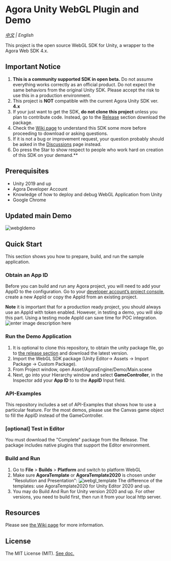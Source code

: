 # Agora Unity WebGL Plugin and Demo

*[中文](README.zh.md) | English*

This project is the open source WebGL SDK for Unity, a wrapper to the Agora Web SDK 4.x.  

## Important Notice

1. **This is a community supported SDK in open beta.**  Do not assume everything works correctly as an official product. Do not expect the same behaviors from the original Unity SDK. Please accept the risk to use this in a production environment.
2. This project is **NOT** compatible with the current Agora Unity SDK ver. **4.x**
3. If your just want to get the SDK, **do not clone this project** unless you plan to contribute code.  Instead, go to the [Release](https://github.com/AgoraIO-Community/Agora_Unity_WebGL/releases) section download the package.
4. Check the [Wiki page](https://github.com/AgoraIO-Community/Agora_Unity_WebGL/wiki) to understand this SDK some more before proceeding to download or asking questions.
5. If it is not a bug or improvement request, your question probably should be asked in the [Discussions](https://github.com/AgoraIO-Community/Agora_Unity_WebGL/discussions) page instead. 
6. Do press the Star to show respect to people who work hard on creation of this SDK on your demand.** 

## Prerequisites
- Unity 2019 and up
- Agora Developer Account
- Knowledge of how to deploy and debug WebGL Application from Unity
- Google Chrome

## Updated main Demo

![webgldemo](https://user-images.githubusercontent.com/1261195/180123220-ca7e96e2-bff5-48d7-b5bd-30a37003bdc9.png)


## Quick Start

This section shows you how to prepare, build, and run the sample application.
 

### Obtain an App ID

Before you can build and run any Agora project, you will need to add your AppID to the configuration. Go to your [developer account’s project console](https://console.agora.io/projects), create a new AppId or copy the AppId from an existing project. 

**Note** it is important that for a production ready project, you should always use an AppId with token enabled.  However, in testing a demo, you will skip this part.  Using a testing mode AppId can save time for POC integration.
![enter image description here](https://user-images.githubusercontent.com/1261195/110023464-11eb0480-7ce2-11eb-99d6-031af60715ab.png)

  

### Run the Demo Application

1. It is optional to clone this repository,  to obtain the unity package file, go to [the release section](https://github.com/AgoraIO-Community/Agora_Unity_WebGL/releases) and download the latest version.
3. Import the WebGL SDK package (Unity Editor-> Assets -> Import Package -> Custom Package). 
4. From Project window, open Asset/AgoraEngine/Demo/Main.scene
5. Next, go into your Hierarchy window and select  ****GameController****, in the Inspector add your  ****App ID****  to to the  ****AppID****  Input field.

### API-Examples
This repository includes a set of API-Examples that shows how to use a particular feature.
For the most demos, please use the Canvas game object to fill the AppID instead of the GameController.

### [optional] Test in Editor
You must download the "Complete" package from the Release.  The package includes native plugins that support the Editor environment.

### Build and Run

 1. Go to  ****File****  >  ****Builds****  >  ****Platform****  and switch to platform WebGL 
 2. Make sure ****AgoraTemplate**** or ****AgoraTemplate2020**** is chosen under "Resolution and Presentation":
![webgl_template](https://user-images.githubusercontent.com/1261195/130500369-53dca294-2cf5-4a0d-a875-a8ab8fbabd70.png)
The difference of the templates: use AgoraTemplate2020 for Unity Editor 2020 and up.
 3. You may do Build And Run for Unity version 2020 and up.  For other versions, you need to build first, then run it from your local http server. 




## Resources
  
Please see [the Wiki page](https://github.com/AgoraIO-Community/Agora_Unity_WebGL/wiki) for more information.

## License
The MIT License (MIT).  [See doc.](LICENSE)

